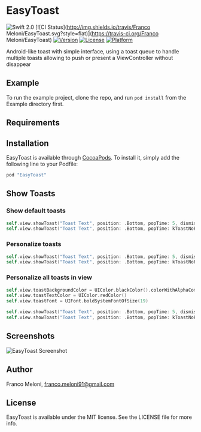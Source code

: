 # EasyToast

![Swift 2.0](https://img.shields.io/badge/Swift-2.2-orange.svg)
[![CI Status](http://img.shields.io/travis/Franco Meloni/EasyToast.svg?style=flat)](https://travis-ci.org/Franco Meloni/EasyToast)
[![Version](https://img.shields.io/cocoapods/v/EasyToast.svg?style=flat)](http://cocoapods.org/pods/EasyToast)
[![License](https://img.shields.io/cocoapods/l/EasyToast.svg?style=flat)](http://cocoapods.org/pods/EasyToast)
[![Platform](https://img.shields.io/cocoapods/p/EasyToast.svg?style=flat)](http://cocoapods.org/pods/EasyToast)

Android-like toast with simple interface, using a toast queue to handle multiple toasts allowing to push or present a ViewController without disappear 

## Example

To run the example project, clone the repo, and run `pod install` from the Example directory first.

## Requirements

## Installation

EasyToast is available through [CocoaPods](http://cocoapods.org). To install
it, simply add the following line to your Podfile:

```ruby
pod "EasyToast"
```


## Show Toasts

### Show default toasts

```swift
self.view.showToast("Toast Text", position: .Bottom, popTime: 5, dismissOnTap: false)
self.view.showToast("Toast Text", position: .Bottom, popTime: kToastNoPopupTime, dismissOnTap: true)
```

### Personalize toasts

```swift
self.view.showToast("Toast Text", position: .Bottom, popTime: 5, dismissOnTap: false, bgColor: UIColor.blackColor(), textColor: UIColor.whiteColor(), font: UIFont.boldSystemFontOfSize(19))
self.view.showToast("Toast Text", position: .Bottom, popTime: kToastNoPopupTime, dismissOnTap: true, bgColor: UIColor.redColor(), textColor: UIColor.blackColor(), font: UIFont.boldSystemFontOfSize(19))
```

### Personalize all toasts in view

```swift
self.view.toastBackgroundColor = UIColor.blackColor().colorWithAlphaComponent(0.7)
self.view.toastTextColor = UIColor.redColor()
self.view.toastFont = UIFont.boldSystemFontOfSize(19)

self.view.showToast("Toast Text", position: .Bottom, popTime: 5, dismissOnTap: false)
self.view.showToast("Toast Text", position: .Bottom, popTime: kToastNoPopupTime, dismissOnTap: true)
```

## Screenshots

![EasyToast Screenshot](https://raw.github.com/f-meloni/EasyToast/master/Screenshots/EasyToastScreenshots.png)

## Author

Franco Meloni, franco.meloni91@gmail.com

## License

EasyToast is available under the MIT license. See the LICENSE file for more info.
